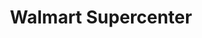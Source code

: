 ---
title: "Walmart Supercenter"
url: /houston/walmart-supercenter-east-freeway/
shop: supermarket
---